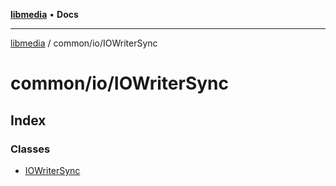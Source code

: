 [**libmedia**](../../../README.md) • **Docs**

***

[libmedia](../../../README.md) / common/io/IOWriterSync

# common/io/IOWriterSync

## Index

### Classes

- [IOWriterSync](classes/IOWriterSync.md)
